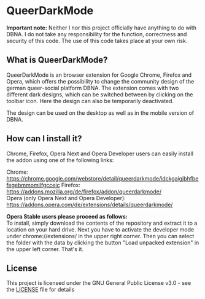 # QueerDarkMode

**Important note:** Neither I nor this project officially have anything to do with DBNA. I do not take any responsibility for the function, correctness and security of this code. The use of this code takes place at your own risk. 


## What is QueerDarkMode?

QueerDarkMode is an browser extension for Google Chrome, Firefox and Opera, which offers the possibility to change the community design of the german queer-social platform DBNA. The extension comes with two different dark designs, which can be switched between by clicking on the toolbar icon. Here the design can also be temporarily deactivated.

The design can be used on the desktop as well as in the mobile version of DBNA.

## How can I install it?

Chrome, Firefox, Opera Next and Opera Developer users can easily install the addon using one of the following links:

Chrome: https://chrome.google.com/webstore/detail/queerdarkmode/idckgaigjbhfbefegebmmomilfgccejc
Firefox: https://addons.mozilla.org/de/firefox/addon/queerdarkmode/  
Opera (only Opera Next and Opera Developer): https://addons.opera.com/de/extensions/details/queerdarkmode/

**Opera Stable users please proceed as follows:**  
To install, simply download the contents of the repository and extract it to a location on your hard drive. Next you have to activate the developer mode under chrome://extensions/ in the upper right corner. Then you can select the folder with the data by clicking the button "Load unpacked extension" in the upper left corner. That's it.

## License

This project is licensed under the GNU General Public License v3.0 - see the [LICENSE](LICENSE) file for details